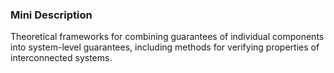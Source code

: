 ### Mini Description

Theoretical frameworks for combining guarantees of individual components into system-level guarantees, including methods for verifying properties of interconnected systems.
